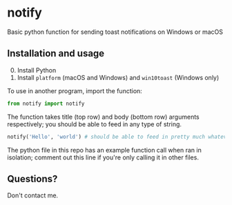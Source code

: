 # notify

Basic python function for sending toast notifications on Windows or macOS

## Installation and usage

0. Install Python 
1. Install `platform` (macOS and Windows) and `win10toast` (Windows only)

To use in another program, import the function:

```python
from notify import notify
```

The function takes title (top row) and body (bottom row) arguments respectively; you should be able to feed in any type of string. 

```python
notify('Hello', 'world') # should be able to feed in pretty much whatever inputs you want
```

The python file in this repo has an example function call when ran in isolation; comment out this line if you're only calling it in other files.

## Questions?

Don't contact me.
